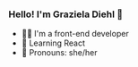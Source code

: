 ### Hello! I'm Graziela Diehl 👋

- 👩‍💻 I'm a front-end developer
- 📖 Learning React
- 👧 Pronouns: she/her


